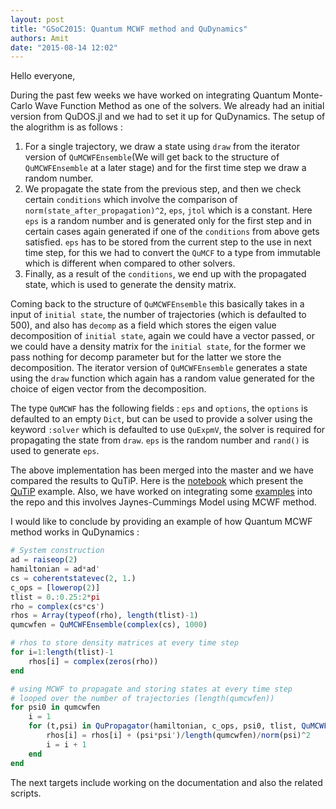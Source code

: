 ```yaml
---
layout: post
title: "GSoC2015: Quantum MCWF method and QuDynamics"
authors: Amit
date: "2015-08-14 12:02"
---
```


Hello everyone,

During the past few weeks we have worked on integrating Quantum Monte-Carlo Wave Function Method
as one of the solvers. We already had an initial version from QuDOS.jl and we had to set it up
for QuDynamics. The setup of the alogrithm is as follows :

1. For a single trajectory, we draw a state using `draw` from the iterator version of
`QuMCWFEnsemble`(We will get back to the structure of `QuMCWFEnsemble` at a later stage) and
for the first time step we draw a random number.
2. We propagate the state from the previous step, and then we check certain
`conditions` which involve the comparison of `norm(state_after_propagation)^2`, `eps`, `jtol`
which is a constant. Here `eps` is a random number and is generated only for the first step and
in certain cases again generated if one of the `conditions` from above gets satisfied. `eps` has to
be stored from the current step to the use in next time step, for this we had to convert the `QuMCF` to a
type from immutable which is different when compared to other solvers.
3. Finally, as a result of the `conditions`, we end up with the propagated state, which is used to generate the
density matrix.

Coming back to the structure of `QuMCWFEnsemble` this basically takes in a input of `initial state`,
the number of trajectories (which is defaulted to 500), and also has `decomp` as a field which stores the
eigen value decomposition of `initial state`, again we could have a vector passed, or we could have a density
matrix for the `initial state`, for the former we pass nothing for decomp parameter but for the latter we
store the decomposition. The iterator version of `QuMCWFEnsemble` generates a state using the `draw` function
which again has a random value generated for the choice of eigen vector from the decomposition.

The type `QuMCWF` has the following fields : `eps` and `options`, the `options` is defaulted to an empty `Dict`,
but can be used to provide a solver using the keyword `:solver` which is defaulted to use `QuExpmV`, the
solver is required for propagating the state from `draw`. `eps` is the random number and `rand()` is used to generate `eps`.

The above implementation has been merged into the master and we have compared the results to QuTiP. Here is the
[notebook](https://github.com/amitjamadagni/Notes-Notebooks/blob/master/Notebooks/JC%20Model%20QuTiP%20in%20QuDynamics%20MCWF%20method.ipynb) which present the [QuTiP](http://qutip.org/docs/3.1.0/guide/dynamics/dynamics-monte.html) example. Also, we have worked on integrating some [examples](https://github.com/JuliaQuantum/QuDynamics.jl/pull/15) into the repo and
this involves Jaynes-Cummings Model using MCWF method.

I would like to conclude by providing an example of how Quantum MCWF method works in QuDynamics :

```julia
# System construction
ad = raiseop(2)
hamiltonian = ad*ad'
cs = coherentstatevec(2, 1.)
c_ops = [lowerop(2)]
tlist = 0.:0.25:2*pi
rho = complex(cs*cs')
rhos = Array(typeof(rho), length(tlist)-1)
qumcwfen = QuMCWFEnsemble(complex(cs), 1000)

# rhos to store density matrices at every time step
for i=1:length(tlist)-1
    rhos[i] = complex(zeros(rho))
end

# using MCWF to propagate and storing states at every time step
# looped over the number of trajectories (length(qumcwfen))
for psi0 in qumcwfen
    i = 1
    for (t,psi) in QuPropagator(hamiltonian, c_ops, psi0, tlist, QuMCWF([:solver=>QuODE45()]))
        rhos[i] = rhos[i] + (psi*psi')/length(qumcwfen)/norm(psi)^2
        i = i + 1
    end
end
```

The next targets include working on the documentation and also the related scripts.

